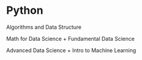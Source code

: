 # Python
Algorithms and Data Structure 

Math for Data Science + Fundamental Data Science

Advanced Data Science + Intro to Machine Learning

